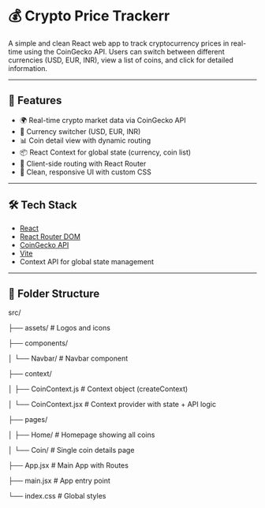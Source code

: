 # 💰 Crypto Price Trackerr

A simple and clean React web app to track cryptocurrency prices in real-time using the CoinGecko API. Users can switch between different currencies (USD, EUR, INR), view a list of coins, and click for detailed information.

---

## 🚀 Features

- 🌍 Real-time crypto market data via CoinGecko API
- 💱 Currency switcher (USD, EUR, INR)
- 📊 Coin detail view with dynamic routing
- 📦 React Context for global state (currency, coin list)
- 🧭 Client-side routing with React Router
- 💅 Clean, responsive UI with custom CSS

----

## 🛠️ Tech Stack

- [React](https://reactjs.org/)
- [React Router DOM](https://reactrouter.com/)
- [CoinGecko API](https://www.coingecko.com/en/api)
- [Vite](https://vitejs.dev/)
- Context API for global state management

---

## 🧩 Folder Structure

src/

├── assets/ # Logos and icons

├── components/

│ └── Navbar/ # Navbar component

├── context/

│ ├── CoinContext.js # Context object (createContext)

│ └── CoinContext.jsx # Context provider with state + API logic

├── pages/

│ ├── Home/ # Homepage showing all coins

│ └── Coin/ # Single coin details page

├── App.jsx # Main App with Routes

├── main.jsx # App entry point

└── index.css # Global styles
